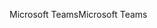 <span data-ttu-id="2d34a-101">Microsoft Teams</span><span class="sxs-lookup"><span data-stu-id="2d34a-101">Microsoft Teams</span></span>
